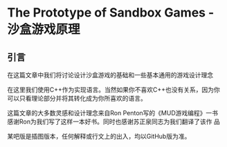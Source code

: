 The Prototype of Sandbox Games - 沙盒游戏原理
=============================================
引言
----
在这篇文章中我们将讨论设计沙盒游戏的基础和一些基本通用的游戏设计理念

在这里我们使用C++作为实现语言。当然如果你不喜欢C++也没有关系，因为你
可以只看理论部分并将其转化成为你所喜欢的语言。

这篇文章的大多数灵感和设计理念来自Ron Penton写的《MUD游戏编程》一书
感谢Ron为我们写了这样一本好书。同时也感谢苏正泉同志为我们翻译了该作
品

某吧版是插图版本，任何解释或行文上的出入，均以GitHub版为准。

